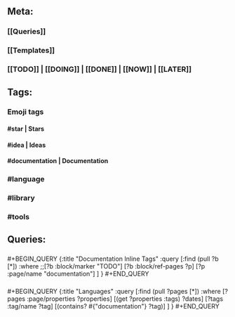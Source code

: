## **Meta:**
### [[Queries]]
### [[Templates]]
### [[TODO]] | [[DOING]] | [[DONE]] | [[NOW]] | [[LATER]]
## **Tags:**
### **Emoji tags**
#### #star | Stars
#### #idea | Ideas
#### #documentation | Documentation
### #language
### #library
### #tools
## **Queries:**
### 
#+BEGIN_QUERY
{:title "Documentation Inline Tags"
     :query [:find (pull ?b [*])
         :where
         ;;[?b :block/marker "TODO"]
         [?b :block/ref-pages ?p]
         [?p :page/name "documentation"]
     ]
}
#+END_QUERY
### 
#+BEGIN_QUERY
{:title "Languages"
     :query [:find (pull ?pages [*])
         :where
         [?pages :page/properties ?properties]
         [(get ?properties :tags) ?dates]
         [?tags :tag/name ?tag]
         [(contains? #{"documentation"} ?tag)]
     ]
}
#+END_QUERY
###
